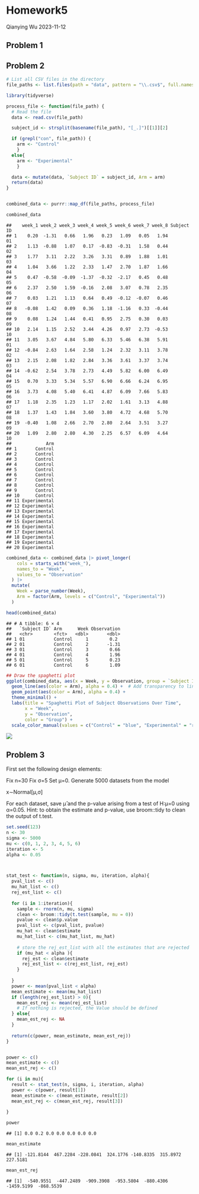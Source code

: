 Homework5
================
Qianying Wu
2023-11-12

## Problem 1

## Problem 2

``` r
# List all CSV files in the directory
file_paths <- list.files(path = "data", pattern = "\\.csv$", full.names = TRUE)

library(tidyverse)

process_file <- function(file_path) {
  # Read the file
  data <- read.csv(file_path)

  subject_id <- strsplit(basename(file_path), "[_.]")[[1]][2]

  if (grepl("con", file_path)) {
    arm <- "Control"
    }
  else{
    arm <- "Experimental"
    }

  data <- mutate(data, `Subject ID` = subject_id, Arm = arm)
  return(data)
}


combined_data <- purrr::map_df(file_paths, process_file)

combined_data
```

    ##    week_1 week_2 week_3 week_4 week_5 week_6 week_7 week_8 Subject ID
    ## 1    0.20  -1.31   0.66   1.96   0.23   1.09   0.05   1.94         01
    ## 2    1.13  -0.88   1.07   0.17  -0.83  -0.31   1.58   0.44         02
    ## 3    1.77   3.11   2.22   3.26   3.31   0.89   1.88   1.01         03
    ## 4    1.04   3.66   1.22   2.33   1.47   2.70   1.87   1.66         04
    ## 5    0.47  -0.58  -0.09  -1.37  -0.32  -2.17   0.45   0.48         05
    ## 6    2.37   2.50   1.59  -0.16   2.08   3.07   0.78   2.35         06
    ## 7    0.03   1.21   1.13   0.64   0.49  -0.12  -0.07   0.46         07
    ## 8   -0.08   1.42   0.09   0.36   1.18  -1.16   0.33  -0.44         08
    ## 9    0.08   1.24   1.44   0.41   0.95   2.75   0.30   0.03         09
    ## 10   2.14   1.15   2.52   3.44   4.26   0.97   2.73  -0.53         10
    ## 11   3.05   3.67   4.84   5.80   6.33   5.46   6.38   5.91         01
    ## 12  -0.84   2.63   1.64   2.58   1.24   2.32   3.11   3.78         02
    ## 13   2.15   2.08   1.82   2.84   3.36   3.61   3.37   3.74         03
    ## 14  -0.62   2.54   3.78   2.73   4.49   5.82   6.00   6.49         04
    ## 15   0.70   3.33   5.34   5.57   6.90   6.66   6.24   6.95         05
    ## 16   3.73   4.08   5.40   6.41   4.87   6.09   7.66   5.83         06
    ## 17   1.18   2.35   1.23   1.17   2.02   1.61   3.13   4.88         07
    ## 18   1.37   1.43   1.84   3.60   3.80   4.72   4.68   5.70         08
    ## 19  -0.40   1.08   2.66   2.70   2.80   2.64   3.51   3.27         09
    ## 20   1.09   2.80   2.80   4.30   2.25   6.57   6.09   4.64         10
    ##             Arm
    ## 1       Control
    ## 2       Control
    ## 3       Control
    ## 4       Control
    ## 5       Control
    ## 6       Control
    ## 7       Control
    ## 8       Control
    ## 9       Control
    ## 10      Control
    ## 11 Experimental
    ## 12 Experimental
    ## 13 Experimental
    ## 14 Experimental
    ## 15 Experimental
    ## 16 Experimental
    ## 17 Experimental
    ## 18 Experimental
    ## 19 Experimental
    ## 20 Experimental

``` r
combined_data <- combined_data |> pivot_longer(
    cols = starts_with("week_"), 
    names_to = "Week",           
    values_to = "Observation"   
  ) |>
  mutate(
    Week = parse_number(Week),
    Arm = factor(Arm, levels = c("Control", "Experimental"))
  )

head(combined_data)
```

    ## # A tibble: 6 × 4
    ##   `Subject ID` Arm      Week Observation
    ##   <chr>        <fct>   <dbl>       <dbl>
    ## 1 01           Control     1        0.2 
    ## 2 01           Control     2       -1.31
    ## 3 01           Control     3        0.66
    ## 4 01           Control     4        1.96
    ## 5 01           Control     5        0.23
    ## 6 01           Control     6        1.09

``` r
## Draw the spaghetti plot
ggplot(combined_data, aes(x = Week, y = Observation, group = `Subject ID`)) +
  geom_line(aes(color = Arm), alpha = 0.4) +  # Add transparency to lines
  geom_point(aes(color = Arm), alpha = 0.4) +
  theme_minimal() +
  labs(title = "Spaghetti Plot of Subject Observations Over Time",
       x = "Week",
       y = "Observation",
       color = "Group") +
  scale_color_manual(values = c("Control" = "blue", "Experimental" = "red"))
```

![](p8105_hw5_qw2418_files/figure-gfm/unnamed-chunk-1-1.png)<!-- -->

## Problem 3

First set the following design elements:

Fix n=30 Fix σ=5 Set μ=0. Generate 5000 datasets from the model

x∼Normal\[μ,σ\]

For each dataset, save μ̂ and the p-value arising from a test of H:μ=0
using α=0.05. Hint: to obtain the estimate and p-value, use broom::tidy
to clean the output of t.test.

``` r
set.seed(123)
n <- 30
sigma <- 5000
mu <- c(0, 1, 2, 3, 4, 5, 6)
iteration <- 5
alpha <- 0.05



stat_test <- function(n, sigma, mu, iteration, alpha){
  pval_list <- c()
  mu_hat_list <- c()
  rej_est_list <- c()
  
  for (i in 1:iteration){
    sample <- rnorm(n, mu, sigma)
    clean <- broom::tidy(t.test(sample, mu = 0))
    pvalue <- clean$p.value
    pval_list <- c(pval_list, pvalue)
    mu_hat <- clean$estimate
    mu_hat_list <- c(mu_hat_list, mu_hat)
    
    # store the rej_est_list with all the estimates that are rejected
    if (mu_hat < alpha ){
      rej_est <- clean$estimate
      rej_est_list <- c(rej_est_list, rej_est)
    }
    
  }
  power <- mean(pval_list < alpha)
  mean_estimate <- mean(mu_hat_list)
  if (length(rej_est_list) > 0){
    mean_est_rej <- mean(rej_est_list)
    # If nothing is rejected, the Value should be defined
  } else{
    mean_est_rej <- NA
  }
  
  return(c(power, mean_estimate, mean_est_rej))
}


power <- c()
mean_estimate <- c()
mean_est_rej <- c()

for (i in mu){
  result <- stat_test(n, sigma, i, iteration, alpha)
  power <- c(power, result[1])
  mean_estimate <- c(mean_estimate, result[2])
  mean_est_rej <- c(mean_est_rej, result[3])
  
}

power
```

    ## [1] 0.0 0.2 0.0 0.0 0.0 0.0 0.0

``` r
mean_estimate
```

    ## [1] -121.8144  467.2284 -228.0841  324.1776 -140.8335  315.8972  227.5181

``` r
mean_est_rej
```

    ## [1]  -540.9551  -447.2489  -909.3908  -953.5804  -880.4306 -1459.5199  -868.5539
